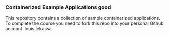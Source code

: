 ### Containerized Example Applications good

This repository contains a collection of sample containerized applications.  To complete the course you need to fork this repo into your personal Github account.
louis lekassa
